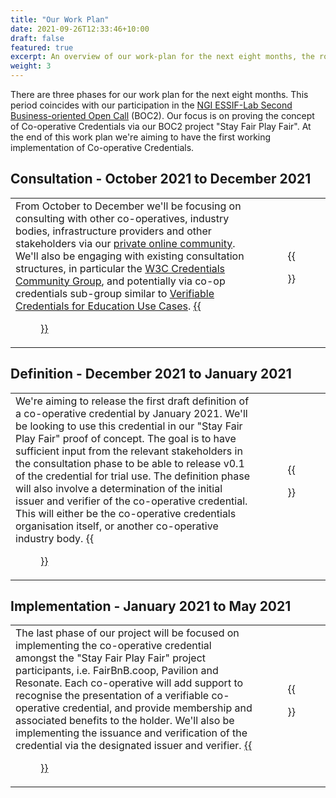 ```yaml
---
title: "Our Work Plan"
date: 2021-09-26T12:33:46+10:00
draft: false
featured: true
excerpt: An overview of our work-plan for the next eight months, the role of NGI ESSIF-Lab, and how you can get involved at each phase of the work.
weight: 3
---
```

There are three phases for our work plan for the next eight months. This period coincides with our participation in the [NGI ESSIF-Lab Second Business-oriented Open Call](https://essif-lab.eu/open-calls/) (BOC2). Our focus is on proving the concept of Co-operative Credentials via our BOC2 project "Stay Fair Play Fair". At the end of this work plan we're aiming to have the first working implementation of Co-operative Credentials.

## Consultation - October 2021 to December 2021
|  |  |
|--|:--:|
| From October to December we'll be focusing on consulting with other co-operatives, industry bodies, infrastructure providers and other stakeholders via our [private online community](https://community.coopcreds.com). We'll also be engaging with existing consultation structures, in particular the [W3C Credentials Community Group](https://w3c-ccg.github.io/meetings/), and potentially via co-op credentials sub-group similar to [Verifiable Credentials for Education Use Cases](https://w3c-ccg.github.io/vc-ed-use-cases/). [{{<figure src="/images/icons/red-circle.png" title="Get involved in the consultation" class="cta" target="_blank">}}](/contact) | {{<figure src="/images/illustrations/consultation.svg">}} |

## Definition - December 2021 to January 2021
|  |  |
|--|:--:|
| We're aiming to release the first draft definition of a co-operative credential by January 2021. We'll be looking to use this credential in our "Stay Fair Play Fair" proof of concept. The goal is to have sufficient input from the relevant stakeholders in the consultation phase to be able to release v0.1 of the credential for trial use. The definition phase will also involve a determination of the initial issuer and verifier of the co-operative credential. This will either be the co-operative credentials organisation itself, or another co-operative industry body. [{{<figure src="/images/icons/purple-square.png" title="Register your interest in participating" class="cta" target="_blank">}}](/contact) | {{<figure src="/images/illustrations/definition.svg">}} |

## Implementation - January 2021 to May 2021
|  |  |
|--|:--:|
| The last phase of our project will be focused on implementing the co-operative credential amongst the "Stay Fair Play Fair" project participants, i.e. FairBnB.coop, Pavilion and Resonate. Each co-operative will add support to recognise the presentation of a verifiable co-operative credential, and provide membership and associated benefits to the holder. We'll also be implementing the issuance and verification of the credential via the designated issuer and verifier. [{{<figure src="/images/icons/green-hexagon.png" title="Register your interest in participating" class="cta" target="_blank">}}](/contact) | {{<figure src="/images/illustrations/implementation.svg">}} |